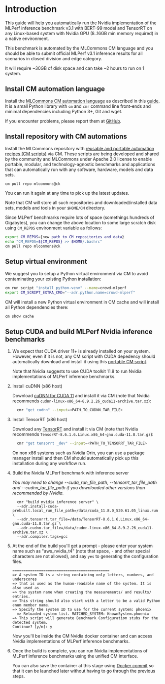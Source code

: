 # Introduction

This guide will help you automatically run the Nvidia implementation of the MLPerf inference benchmark v3.1 
with BERT-99 model and TensorRT on any Linux-based system with Nvidia GPU (8..16GB min memory required)
in a native environment.

This benchmark is automated by the MLCommons CM language and you should be able to submit official MLPerf v3.1 inference results
for all scenarios in closed division and edge category.

It will require ~30GB of disk space and can take ~2 hours to run on 1 system.



## Install CM automation language

Install the [MLCommons CM automation language](https://doi.org/10.5281/zenodo.8105339) as described in this [guide](../../../docs/installation.md). 
It is a small Python library with `cm` and `cmr` command line front-ends and minimal dependencies including Python 3+, Git and wget.

If you encounter problems, please report them at [GitHub](https://github.com/mlcommons/ck/issues).


## Install repository with CM automations

Install the MLCommons repository with [reusable and portable automation recipes (CM scripts)](https://github.com/mlcommons/ck/tree/master/cm-mlops/script) via CM.
These scripts are being developed and shared by the community and MLCommons under Apache 2.0 license 
to enable portable, modular, and technology-agnostic benchmarks and applications 
that can automatically run with any software, hardware, models and data sets.

```bash
cm pull repo mlcommons@ck
```

You can run it again at any time to pick up the latest updates.

Note that CM will store all such repositories and downloaded/installed data sets, models and tools
in your `$HOME/CM` directory. 

Since MLPerf benchmarks require lots of space (somethings hundreds of Gigabytes), 
you can change the above location to some large scratch disk using `CM_REPOS` 
environment variable as follows:

```bash
export CM_REPOS={new path to CM repositories and data}
echo "CM_REPOS=${CM_REPOS} >> $HOME/.bashrc"
cm pull repo mlcommons@ck
```




## Setup virtual environment

We suggest you to setup a Python virtual environment via CM to avoid contaminating your existing Python installation:

```bash
cm run script "install python-venv" --name=crowd-mlperf
export CM_SCRIPT_EXTRA_CMD="--adr.python.name=crowd-mlperf"
```

CM will install a new Python virtual environment in CM cache and will install all Python dependencies there:
```bash
cm show cache
```



## Setup CUDA and build MLPerf Nvidia inference benchmarks

1. We expect that CUDA driver 11+ is already installed on your system.
   However, even if it is not, any CM script with CUDA depedency should automatically
   download and install it using this [portable CM script](https://github.com/mlcommons/ck/tree/master/cm-mlops/script/get-cuda).

   Note that Nvidia suggests to use CUDA toolkit 11.8 to run Nvidia implementations of MLPerf inference benchmarks.

2. Install cuDNN (x86 host)

   Download [cuDNN for CUDA 11](https://developer.nvidia.com/cudnn) and install it via CM (note that Nvidia recommends `cudnn-linux-x86_64-8.9.2.26_cuda11-archive.tar.xz`):
    
    ```bash
      cmr "get cudnn" --input=<PATH_TO_CUDNN_TAR_FILE>
    ```

3. Install TensorRT (x86 host)

    Download any [TensorRT](https://developer.nvidia.com/tensorrt) and install it via CM (note that Nvidia recommends `TensorRT-8.6.1.6.Linux.x86_64-gnu.cuda-11.8.tar.gz`):
    
    ```bash
      cmr "get tensorrt _dev" --input=<PATH_TO_TENSORRT_TAR_FILE>
    ```
    On non x86 systems such as Nvidia Orin, you can use a package manager install and then CM should automatically pick up this installation during any workflow run.

4. Build the Nvidia MLPerf benchmark with inference server 

    *You may need to change --cuda_run_file_path, --tensorrt_tar_file_path and --cudnn_tar_file_path if you downloaded other versions than recommended by Nvidia.*

    
    ```
      cmr "build nvidia inference server" \
      --adr.install-cuda-prebuilt.local_run_file_path=/data/cuda_11.8.0_520.61.05_linux.run \
      --adr.tensorrt.tar_file=/data/TensorRT-8.6.1.6.Linux.x86_64-gnu.cuda-11.8.tar.gz \
      --adr.cudnn.tar_file=/data/cudnn-linux-x86_64-8.9.2.26_cuda11-archive.tar.xz \
      --adr.compiler.tags=gcc
      ```

5. At the end of the build you'll get a prompt - please enter your system name such as "aws_nvidia_t4" 
   (note that space, `-` and other special characters are not allowed),
   and say `yes` to generating the configuration files.

    ```
    ============================================
    => A system ID is a string containing only letters, numbers, and underscores
    => that is used as the human-readable name of the system. It is also used as
    => the system name when creating the measurements/ and results/ entries.
    => This string should also start with a letter to be a valid Python enum member name.
    => Specify the system ID to use for the current system: phoenix
      => Reloaded system list. MATCHED_SYSTEM: KnownSystem.phoenix
    => This script will generate Benchmark Configuration stubs for the detected system.
    Continue? [y/n]: y
    ```
    Now you'll be inside the CM Nvidia docker container and can access Nvidia implementations of MLPerf inference benchmarks.

6. Once the build is complete, you can run Nvidia implementations of MLPerf inference benchmarks
   using the unified CM interface.

   You can also save the container at this stage using [Docker commit](https://docs.docker.com/engine/reference/commandline/commit/) 
   so that it can be launched later without having to go through the previous steps.




